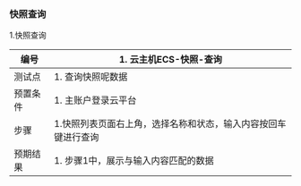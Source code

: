 ### 快照查询

1.快照查询

| 编号     | 1. 云主机ECS-快照-查询                                       |
| -------- | ------------------------------------------------------------ |
| 测试点   | 1. 查询快照呢数据                                            |
| 预置条件 | 1. 主账户登录云平台                                          |
| 步骤     | 1.快照列表页面右上角，选择名称和状态，输入内容按回车键进行查询 |
| 预期结果 | 1. 步骤1中，展示与输入内容匹配的数据                         |
